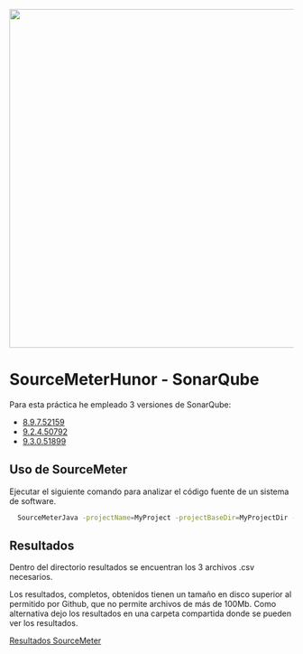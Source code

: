<p align="center"><a><img src="https://www.sonarqube.org/assets/logo-31ad3115b1b4b120f3d1efd63e6b13ac9f1f89437f0cf6881cc4d8b5603a52b4.svg" align="center" width="600"></a></p>

# SourceMeterHunor - SonarQube

Para esta práctica he empleado 3 versiones de SonarQube:

- [8.9.7.52159](https://github.com/SonarSource/sonarqube/releases/tag/8.9.7.52159)
- [9.2.4.50792](https://github.com/SonarSource/sonarqube/releases/tag/9.2.4.50792)
- [9.3.0.51899](https://github.com/SonarSource/sonarqube/releases/tag/9.3.0.51899)

## Uso de SourceMeter

Ejecutar el siguiente comando para analizar el código fuente de un sistema de software.
```bash
  SourceMeterJava -projectName=MyProject -projectBaseDir=MyProjectDir -resultsDir=Results -runFB=true -FBFileList=filelist.txt
```
## Resultados
Dentro del directorio resultados se encuentran los 3 archivos .csv necesarios.

Los resultados, completos, obtenidos tienen un tamaño en disco superior al permitido por Github, que no permite archivos de más de 100Mb.
Como alternativa dejo los resultados en una carpeta compartida donde se pueden ver los resultados.


[Resultados SourceMeter](https://drive.google.com/drive/folders/1tB5J00JzF-7AwgCR4K05E00r53LA3WtT?usp=sharing)

